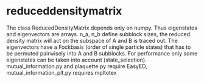 # reduceddensitymatrix
The class ReducedDensityMatrix depends only on numpy. Thus eigenstates and eigenvectors are arrays. n_a, n_b define subblock sizes, the reduced density matrix will act on the subspace of A and B is traced out. The eigenvectors have a Fockbasis (order of single particle states) that has to be permuted pairwisely into A and B subblocks. For performance only some eigenstates can be taken into account (state_selection).
mutual_information.py and plaquette.py require EasyED, mutual_information_plt.py requires mpltotex
